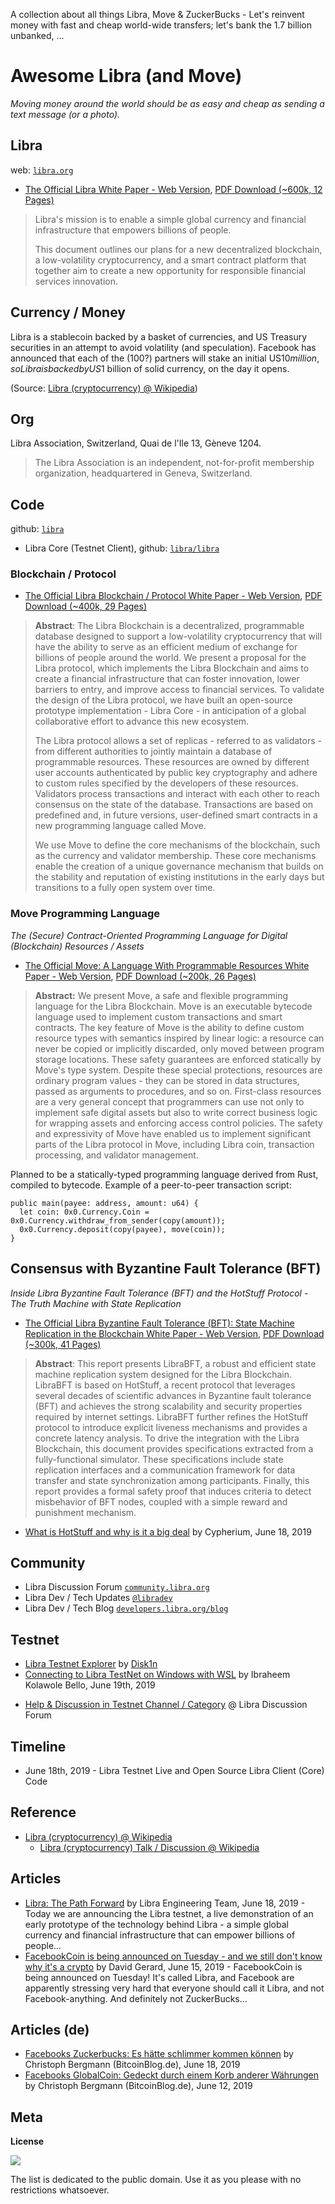 A collection about all things Libra, Move & ZuckerBucks - Let's reinvent money with fast and cheap world-wide transfers; let's bank the 1.7 billion unbanked, ...

# Awesome Libra (and Move)

_Moving money around the world should be as easy and cheap as sending a text message (or a photo)._


## Libra

web: [`libra.org`](https://libra.org)

- [The Official Libra White Paper - Web Version](https://libra.org/en-US/white-paper), [PDF Download (~600k, 12 Pages)](libra-whitepaper.pdf) 

> Libra's mission is to enable a simple global currency and financial infrastructure that empowers billions of people.
>
> This document outlines our plans for a new decentralized blockchain, a low-volatility cryptocurrency, 
> and a smart contract platform that together aim to create a new opportunity for responsible financial services innovation.

## Currency / Money

Libra is a stablecoin backed by a basket of currencies, and US Treasury securities in an attempt to avoid volatility (and speculation). 
Facebook has announced that each of the (100?) partners will stake an initial US$10 million, so Libra is backed by US$1 billion of solid currency, on the day it opens.

(Source: [Libra (cryptocurrency) @ Wikipedia](https://en.wikipedia.org/wiki/Libra_(cryptocurrency)))


## Org

Libra Association, Switzerland, Quai de l'Ile 13, Gèneve 1204.

> The Libra Association is an independent, not-for-profit membership organization, headquartered in Geneva, Switzerland.



## Code

github: [`libra`](https://github.com/libra)

- Libra Core (Testnet Client), github: [`libra/libra`](https://github.com/libra/libra)

### Blockchain / Protocol

- [The Official Libra Blockchain / Protocol White Paper - Web Version](https://developers.libra.org/docs/the-libra-blockchain-paper), [PDF Download (~400k, 29 Pages)](libra-blockchain-whitepaper.pdf) 

> **Abstract**: The Libra Blockchain is a decentralized, programmable database designed to support a
> low-volatility cryptocurrency that will have the ability to serve as an efficient medium of exchange for
> billions of people around the world. We present a proposal for the Libra protocol, which implements
> the Libra Blockchain and aims to create a financial infrastructure that can foster innovation, lower
> barriers to entry, and improve access to financial services. To validate the design of the Libra protocol,
> we have built an open-source prototype implementation - Libra Core - in anticipation of a global
> collaborative effort to advance this new ecosystem.
>
> The Libra protocol allows a set of replicas - referred to as validators - from different authorities
> to jointly maintain a database of programmable resources. These resources are owned by different
> user accounts authenticated by public key cryptography and adhere to custom rules specified by the
> developers of these resources. Validators process transactions and interact with each other to reach
> consensus on the state of the database. Transactions are based on predefined and, in future versions,
> user-defined smart contracts in a new programming language called Move.
>
> We use Move to define the core mechanisms of the blockchain, such as the currency and validator
> membership. These core mechanisms enable the creation of a unique governance mechanism that
> builds on the stability and reputation of existing institutions in the early days but transitions to a
> fully open system over time.

### Move Programming Language

_The (Secure) Contract-Oriented Programming Language for Digital (Blockchain) Resources / Assets_

- [The Official Move: A Language With Programmable Resources White Paper - Web Version](https://developers.libra.org/docs/move-paper), [PDF Download (~200k, 26 Pages)](move-whitepaper.pdf) 

> **Abstract:** We present Move, a safe and flexible programming language for the Libra Blockchain.
> Move is an executable bytecode language used to implement custom transactions and smart contracts.
> The key feature of Move is the ability to define custom resource types with semantics inspired by linear
> logic: a resource can never be copied or implicitly discarded, only moved between program storage
> locations. These safety guarantees are enforced statically by Move's type system. Despite these
> special protections, resources are ordinary program values - they can be stored in data structures,
> passed as arguments to procedures, and so on. First-class resources are a very general concept that
> programmers can use not only to implement safe digital assets but also to write correct business
> logic for wrapping assets and enforcing access control policies. The safety and expressivity of Move
> have enabled us to implement significant parts of the Libra protocol in Move, including Libra coin,
> transaction processing, and validator management.


Planned to be a statically-typed programming language derived from Rust, compiled to bytecode.
Example of a peer-to-peer transaction script:

```
public main(payee: address, amount: u64) {
  let coin: 0x0.Currency.Coin = 0x0.Currency.withdraw_from_sender(copy(amount));
  0x0.Currency.deposit(copy(payee), move(coin));
}
```

## Consensus with Byzantine Fault Tolerance (BFT)

_Inside Libra Byzantine Fault Tolerance (BFT) and the HotStuff Protocol - The Truth Machine with State Replication_ 


- [The Official Libra Byzantine Fault Tolerance (BFT): State Machine Replication in the Blockchain White Paper - Web Version](https://developers.libra.org/docs/state-machine-replication-paper), [PDF Download (~300k, 41 Pages)](libra-consensus-whitepaper.pdf) 

> **Abstract**: This report presents LibraBFT, a robust and efficient state machine replication system designed for the Libra Blockchain.
> LibraBFT is based on HotStuff, a recent protocol that leverages several decades of scientific advances in Byzantine fault tolerance (BFT)
> and achieves the strong scalability and security properties required by internet settings. LibraBFT further refines the HotStuff
> protocol to introduce explicit liveness mechanisms and provides a concrete latency analysis. To drive the integration with the Libra
> Blockchain, this document provides specifications extracted from a fully-functional simulator. These specifications include state
> replication interfaces and a communication framework for data transfer and state synchronization among participants. 
> Finally, this report provides a formal safety proof that induces criteria to detect misbehavior of BFT nodes, 
> coupled with a simple reward and punishment mechanism.


- [What is HotStuff and why is it a big deal](https://medium.com/@cypherium/what-is-hotstuff-and-why-is-it-a-big-deal-213f39696763) by Cypherium, June 18, 2019


## Community

- Libra Discussion Forum [`community.libra.org`](https://community.libra.org)
- Libra Dev / Tech Updates [`@libradev`](https://twitter.com/libradev)
- Libra Dev / Tech Blog [`developers.libra.org/blog`](https://developers.libra.org/blog/)


## Testnet

- [Libra Testnet Explorer](https://librabrowser.io) by [Disk1n](https://github.com/Disk1n)
- [Connecting to Libra TestNet on Windows with WSL](https://medium.com/coinmonks/connecting-to-libra-testnet-on-windows-with-wsl-45bdfd23150a) by Ibraheem Kolawole Bello, June 19th, 2019

<!-- break -->

- [Help & Discussion in Testnet Channel / Category](https://community.libra.org/c/testnet) @ Libra Discussion Forum


## Timeline

- June 18th, 2019 - Libra Testnet Live and Open Source Libra Client (Core) Code



## Reference

- [Libra (cryptocurrency) @ Wikipedia](https://en.wikipedia.org/wiki/Libra_(cryptocurrency))
  - [Libra (cryptocurrency) Talk / Discussion @ Wikipedia](https://en.wikipedia.org/wiki/Talk:Libra_(cryptocurrency))


## Articles

- [Libra: The Path Forward](https://developers.libra.org/blog/2019/06/18/the-path-forward) by Libra Engineering Team, June 18, 2019 - Today we are announcing the Libra testnet, a live demonstration of an early prototype of the technology behind Libra - a simple global currency and financial infrastructure that can empower billions of people...
- [FacebookCoin is being announced on Tuesday - and we still don't know why it's a crypto](https://davidgerard.co.uk/blockchain/2019/06/15/facebookcoin-is-being-announced-on-tuesday-and-we-still-dont-know-why-its-a-crypto/) by David Gerard, June 15, 2019 - FacebookCoin is being announced on Tuesday! It's called Libra, and Facebook are apparently stressing very hard that everyone should call it Libra, and not Facebook-anything. And definitely not ZuckerBucks...


## Articles (de)

- [Facebooks Zuckerbucks: Es hätte schlimmer kommen können](https://bitcoinblog.de/2019/06/18/facebooks-zuckerbucks-es-haette-schlimmer-kommen-koennen/) by Christoph Bergmann (BitcoinBlog.de), June 18, 2019
- [Facebooks GlobalCoin: Gedeckt durch einem Korb anderer Währungen](https://bitcoinblog.de/2019/06/12/facebooks-globalcoin-gedeckt-durch-einem-korb-anderer-waehrungen/) by Christoph Bergmann (BitcoinBlog.de), June 12, 2019




## Meta

**License**

![](https://publicdomainworks.github.io/buttons/zero88x31.png)

The list is dedicated to the public domain. Use it as you please with no restrictions whatsoever.

